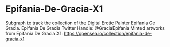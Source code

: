 # Epifania-De-Gracia-X1
Subgraph to track the collection of the Digital Erotic Painter Epifania Ge Gracia. Epifania De Gracia Twitter Handle: @GraciaEpifania Minted artworks from Epifania De Gracia X1: https://opensea.io/collection/epifania-de-gracia-x1
